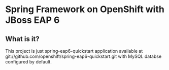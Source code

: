 Spring Framework on OpenShift with JBoss EAP 6
==============================================

What is it?
-----------

This project is just spring-eap6-quickstart application available at git://github.com/openshift/spring-eap6-quickstart.git with MySQL databse configured by default.




